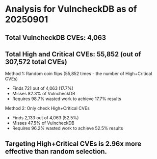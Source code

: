 # Analysis for VulncheckDB as of 20250901

## Total VulncheckDB CVEs: 4,063
## Total High and Critical CVEs: 55,852 (out of 307,572 total CVEs)

Method 1: Random coin flips (55,852 times - the number of High+Critical CVEs)
  - Finds 721 out of 4,063 (17.7%)
  - Misses 82.3% of VulncheckDB
  - Requires 98.7% wasted work to achieve 17.7% results

Method 2: Only check High+Critical CVEs
  - Finds 2,133 out of 4,063 (52.5%)
  - Misses 47.5% of VulncheckDB
  - Requires 96.2% wasted work to achieve 52.5% results

## Targeting High+Critical CVEs is 2.96x more effective than random selection.
